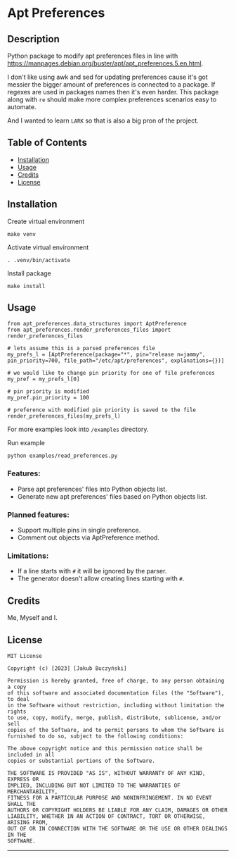 # Apt Preferences

## Description

Python package to modify apt preferences files in line with https://manpages.debian.org/buster/apt/apt_preferences.5.en.html.

I don't like using awk and sed for updating preferences cause it's got messier the bigger amount of preferences is connected to a package.
If regexes are used in packages names then it's even harder. This package along with `re` should make more complex preferences scenarios easy to automate. 

And I wanted to learn `LARK` so that is also a big pron of the project.

## Table of Contents

- [Installation](#installation)
- [Usage](#usage)
- [Credits](#credits)
- [License](#license)

## Installation

Create virtual environment
```
make venv
```

Activate virtual environment
```
. .venv/bin/activate
```

Install package
```
make install
```

## Usage

```
from apt_preferences.data_structures import AptPreference
from apt_preferences.render_preferences_files import render_preferences_files

# lets assume this is a parsed preferences file
my_prefs_l = [AptPreference(package="*", pin="release n=jammy", pin_priority=700, file_path="/etc/apt/preferences", explanations={})]

# we would like to change pin priority for one of file preferences
my_pref = my_prefs_l[0]

# pin priority is modified
my_pref.pin_priority = 100

# preference with modified pin priority is saved to the file
render_preferences_files(my_prefs_l)
```

For more examples look into `/examples` directory.

Run example
```
python examples/read_preferences.py
```

### Features:
   - Parse apt preferences' files into Python objects list.
   - Generate new apt preferences' files based on Python objects list.

### Planned features:
   - Support multiple pins in single preference.
   - Comment out objects via AptPreference method.

### Limitations:

   - If a line starts with `#` it will be ignored by the parser.
   - The generator doesn't allow creating lines starting with `#`.


## Credits

Me, Myself and I.


## License

```
MIT License

Copyright (c) [2023] [Jakub Buczyński]

Permission is hereby granted, free of charge, to any person obtaining a copy
of this software and associated documentation files (the "Software"), to deal
in the Software without restriction, including without limitation the rights
to use, copy, modify, merge, publish, distribute, sublicense, and/or sell
copies of the Software, and to permit persons to whom the Software is
furnished to do so, subject to the following conditions:

The above copyright notice and this permission notice shall be included in all
copies or substantial portions of the Software.

THE SOFTWARE IS PROVIDED "AS IS", WITHOUT WARRANTY OF ANY KIND, EXPRESS OR
IMPLIED, INCLUDING BUT NOT LIMITED TO THE WARRANTIES OF MERCHANTABILITY,
FITNESS FOR A PARTICULAR PURPOSE AND NONINFRINGEMENT. IN NO EVENT SHALL THE
AUTHORS OR COPYRIGHT HOLDERS BE LIABLE FOR ANY CLAIM, DAMAGES OR OTHER
LIABILITY, WHETHER IN AN ACTION OF CONTRACT, TORT OR OTHERWISE, ARISING FROM,
OUT OF OR IN CONNECTION WITH THE SOFTWARE OR THE USE OR OTHER DEALINGS IN THE
SOFTWARE.
```
---




